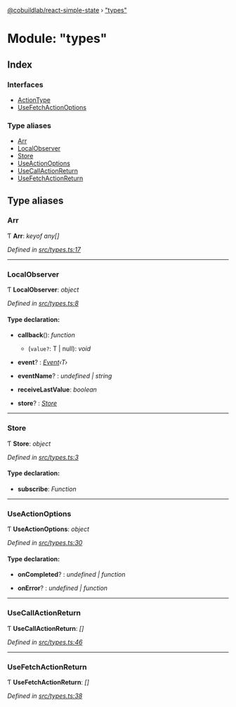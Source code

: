 [@cobuildlab/react-simple-state](../README.md) › ["types"](_types_.md)

# Module: "types"

## Index

### Interfaces

* [ActionType](../interfaces/_types_.actiontype.md)
* [UseFetchActionOptions](../interfaces/_types_.usefetchactionoptions.md)

### Type aliases

* [Arr](_types_.md#arr)
* [LocalObserver](_types_.md#localobserver)
* [Store](_types_.md#store)
* [UseActionOptions](_types_.md#useactionoptions)
* [UseCallActionReturn](_types_.md#usecallactionreturn)
* [UseFetchActionReturn](_types_.md#usefetchactionreturn)

## Type aliases

###  Arr

Ƭ **Arr**: *keyof any[]*

*Defined in [src/types.ts:17](https://github.com/cobuildlab/react-simple-state/blob/46e6b47/src/types.ts#L17)*

___

###  LocalObserver

Ƭ **LocalObserver**: *object*

*Defined in [src/types.ts:8](https://github.com/cobuildlab/react-simple-state/blob/46e6b47/src/types.ts#L8)*

#### Type declaration:

* **callback**(): *function*

  * (`value?`: T | null): *void*

* **event**? : *[Event](../classes/_event_.event.md)‹T›*

* **eventName**? : *undefined | string*

* **receiveLastValue**: *boolean*

* **store**? : *[Store](_types_.md#store)*

___

###  Store

Ƭ **Store**: *object*

*Defined in [src/types.ts:3](https://github.com/cobuildlab/react-simple-state/blob/46e6b47/src/types.ts#L3)*

#### Type declaration:

* **subscribe**: *Function*

___

###  UseActionOptions

Ƭ **UseActionOptions**: *object*

*Defined in [src/types.ts:30](https://github.com/cobuildlab/react-simple-state/blob/46e6b47/src/types.ts#L30)*

#### Type declaration:

* **onCompleted**? : *undefined | function*

* **onError**? : *undefined | function*

___

###  UseCallActionReturn

Ƭ **UseCallActionReturn**: *[]*

*Defined in [src/types.ts:46](https://github.com/cobuildlab/react-simple-state/blob/46e6b47/src/types.ts#L46)*

___

###  UseFetchActionReturn

Ƭ **UseFetchActionReturn**: *[]*

*Defined in [src/types.ts:38](https://github.com/cobuildlab/react-simple-state/blob/46e6b47/src/types.ts#L38)*
